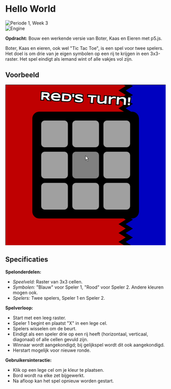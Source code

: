# Hello World
<picture><img alt="Periode 1, Week 3" src="https://img.shields.io/badge/Week%203%20-%20empty?style=for-the-badge&label=Periode%201&color=%231C69F0"></picture>
<br>
<picture><img alt="Engine" src="https://img.shields.io/badge/P5.JS%20-%20empty?style=for-the-badge&logo=javascript&logoColor=%23ffffff&color=%23ED225D"></picture>


**Opdracht:** Bouw een werkende versie van Boter, Kaas en Eieren met p5.js.

Boter, Kaas en eieren, ook wel "Tic Tac Toe", is een spel voor twee spelers. Het doel is om drie van je eigen symbolen op een rij te krijgen in een 3x3-raster. Het spel eindigt als iemand wint of alle vakjes vol zijn.


## Voorbeeld
<picture><img alt="Preview" src="preview.gif"></picture>

## Specificaties

**Spelonderdelen:**
- *Speelveld:* Raster van 3x3 cellen.
- *Symbolen:* "Blauw" voor Speler 1, "Rood" voor Speler 2. Andere kleuren mogen ook.
- *Spelers:* Twee spelers, Speler 1 en Speler 2.

**Spelverloop:**
- Start met een leeg raster.
- Speler 1 begint en plaatst "X" in een lege cel.
- Spelers wisselen om de beurt.
- Eindigt als een speler drie op een rij heeft (horizontaal, verticaal, diagonaal) of alle cellen gevuld zijn.
- Winnaar wordt aangekondigd; bij gelijkspel wordt dit ook aangekondigd.
- Herstart mogelijk voor nieuwe ronde.

**Gebruikersinteractie:**
- Klik op een lege cel om je kleur te plaatsen.
- Bord wordt na elke zet bijgewerkt.
- Na afloop kan het spel opnieuw worden gestart.
